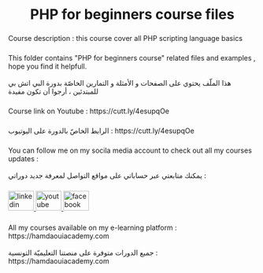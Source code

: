 <h1 align="center">PHP for beginners course files</h1>

###

<p align="left">Course description : this course  cover all PHP scripting language basics</p>

###

<p align="left">This folder contains  "PHP for beginners course" related files and examples , hope you find it helpfull.<br><br>هذا الملّف يحتوي على الصفحات و الأمثلة و التمارين الخاصّة بدورة البي اتش بي للمبتدئين ، أرجوا أن تكون مفيدة</p>

###

<p align="left">Course link on Youtube : https://cutt.ly/4esupqOe</p>

###

<p align="left">الرابط الخاصّ بالدورة على اليوتيوب : https://cutt.ly/4esupqOe</p>

###

<p align="left">You can follow me on my socila media account to check out all my courses updates :<br><br>يمكنك متابعتي عبر حساباتي على مواقع التواصل لمعرفة جديد دوراتي  :</p>

###

<div align="left">
  <a href="https://www.linkedin.com/in/hamdaouiwassim" target="_blank">
    <img src="https://raw.githubusercontent.com/maurodesouza/profile-readme-generator/master/src/assets/icons/social/linkedin/default.svg" width="52" height="40" alt="linkedin logo"  />
  </a>
  <a href="https://youtube.com/hamdaouiwassim" target="_blank">
    <img src="https://raw.githubusercontent.com/maurodesouza/profile-readme-generator/master/src/assets/icons/social/youtube/default.svg" width="52" height="40" alt="youtube logo"  />
  </a>
  <a href="https://facebook.com/ycsme" target="_blank">
    <img src="https://raw.githubusercontent.com/maurodesouza/profile-readme-generator/master/src/assets/icons/social/facebook/default.svg" width="52" height="40" alt="facebook logo"  />
  </a>
</div>

###

<p align="left">All my courses available on my e-learning platform  : https://hamdaouiacademy.com <br><br>جميع الدورات متوفرة على منصتنا التعليميّة التونسية : https://hamdaouiacademy.com</p>

###
